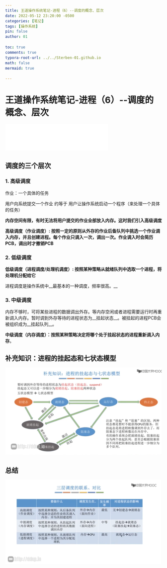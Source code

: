 ```yaml
---
title: 王道操作系统笔记-进程（6）--调度的概念、层次
date: 2022-05-12 23:20:00 -0500
categories: [笔记]
tags: [操作系统]
pin: false
author: 01

toc: true
comments: true
typora-root-url: ../../Sterben-01.github.io
math: false
mermaid: true

---
```


# 王道操作系统笔记-进程（6）--调度的概念、层次

<iframe frameborder="no" border="0" marginwidth="0" marginheight="0" width="330" height="86" src="//music.163.com/outchain/player?type=2&amp;id=1425996158&amp;auto=1&amp;height=66"> </iframe>

## 调度的三个层次

### 1. 高级调度

作业：一个具体的任务

用户向系统提交一个作业 约等于 用户让操作系统启动一个程序（来处理一个具体的任务）

__内存空间有限，有时无法将用户提交的作业全部放入内存。这时我们引入高级调度__

__高级调度（作业调度）: 按照一定的原则从外存的作业后备队列中挑选一个作业调入内存，并且创建进程。每个作业只调入一次，调出一次。作业调入时会简历PCB，调出时才撤销PCB__



### 2. 低级调度

__低级调度（进程调度/处理机调度）: 按照某种策略从就绪队列中选取一个进程，将处理机分配给它__

进程调度是操作系统中__最基本的一种调度，频率很高。__



### 3. 中级调度

内存不够时，可将某些进程的数据调出外存。等内存空闲或者进程需要运行时再重新调入内存。暂时调到外存等待的进程状态为__挂起状态__。被挂起的进程PCB会被组织成为__挂起队列__。

__中级调度（内存调度）：按照某种策略决定将哪个处于挂起状态的进程重新调入内存__。



## 补充知识：进程的挂起态和七状态模型

 ![QQ截图20220512234319](/assets/blog_res/2022-05-12-OS8.assets/QQ%E6%88%AA%E5%9B%BE20220512234319.png)



## 总结

![QQ截图20220512234406](/assets/blog_res/2022-05-12-OS8.assets/QQ%E6%88%AA%E5%9B%BE20220512234406.png)
